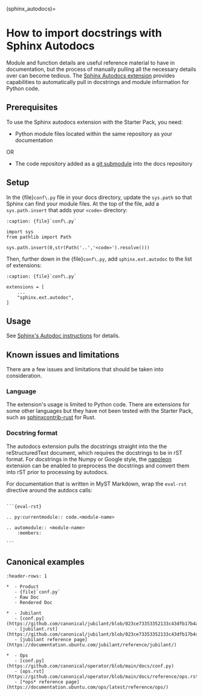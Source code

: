 (sphinx_autodocs)=

# How to import docstrings with Sphinx Autodocs

Module and function details are useful reference material to have in documentation, but the process of manually pulling all the necessary details over can become tedious. The [Sphinx Autodocs extension](https://www.sphinx-doc.org/en/master/usage/extensions/autodoc.html) provides capabilities to automatically pull in docstrings and module information for Python code.

## Prerequisites

To use the Sphinx autodocs extension with the Starter Pack, you need:

* Python module files located within the same repository as your documentation

OR

* The code repository added as a [git submodule](https://git-scm.com/book/en/v2/Git-Tools-Submodules) into the docs repository

## Setup

In the {file}`conf\.py` file in your docs directory, update the `sys.path` so that Sphinx can find your module files. At the top of the file, add a `sys.path.insert` that adds your `<code>` directory:

```{code-block} python
:caption: {file}`conf\.py`

import sys
from pathlib import Path

sys.path.insert(0,str(Path('..','<code>').resolve()))
```

Then, further down in the {file}`conf\.py`, add `sphinx.ext.autodoc` to the list of extensions:

```{code-block} python
:caption: {file}`conf\.py`

extensions = [
    ...
    "sphinx.ext.autodoc",
]
```

## Usage

See [Sphinx's Autodoc instructions](https://www.sphinx-doc.org/en/master/usage/extensions/autodoc.html#usage) for details.

## Known issues and limitations

There are a few issues and limitations that should be taken into consideration.

### Language

The extension's usage is limited to Python code. There are extensions for some other languages but they have not been tested with the Starter Pack, such as [sphinxcontrib-rust](https://sphinxcontrib-rust.readthedocs.io/en/stable/) for Rust.

### Docstring format

The autodocs extension pulls the docstrings straight into the the reStructuredText document, which requires the docstrings to be in rST format. For docstrings in the Numpy or Google style, the [napoleon](https://www.sphinx-doc.org/en/master/usage/extensions/napoleon.html#module-sphinx.ext.napoleon) extension can be enabled to preprocess the docstrings and convert them into rST prior to processing by autodocs.

For documentation that is written in MyST Markdown, wrap the `eval-rst` directive around the autdocs calls:

````{code-block} md

```{eval-rst}

.. py:currentmodule:: code.<module-name>

.. automodule:: <module-name>
    :members:

```
````

## Canonical examples

```{list-table} Canonical Autodocs Examples
:header-rows: 1

*  - Product
   - {file}`conf.py`
   - Raw Doc
   - Rendered Doc

*  - Jubilant
   - [conf.py](https://github.com/canonical/jubilant/blob/023ce73353352133c43dfb17b4a6cfad0f3e7816/docs/conf.py)
   - [jubilant.rst](https://github.com/canonical/jubilant/blob/023ce73353352133c43dfb17b4a6cfad0f3e7816/docs/reference/jubilant.rst)
   - [jubilant reference page](https://documentation.ubuntu.com/jubilant/reference/jubilant/)

*  - Ops
   - [conf.py](https://github.com/canonical/operator/blob/main/docs/conf.py)
   - [ops.rst](https://github.com/canonical/operator/blob/main/docs/reference/ops.rst)
   - [*ops* reference page](https://documentation.ubuntu.com/ops/latest/reference/ops/)

```
